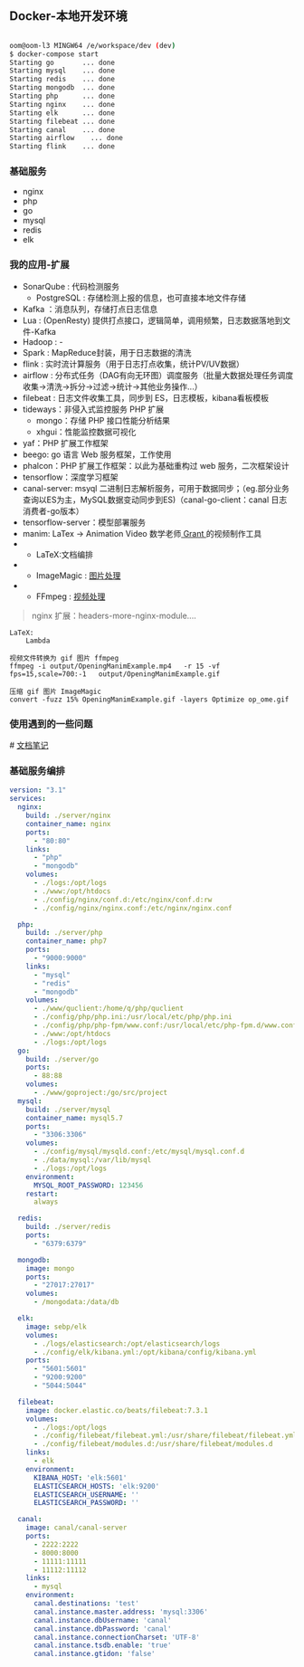 ## Docker-本地开发环境

```bash

oom@oom-l3 MINGW64 /e/workspace/dev (dev)
$ docker-compose start
Starting go       ... done
Starting mysql    ... done
Starting redis    ... done
Starting mongodb  ... done
Starting php      ... done
Starting nginx    ... done
Starting elk      ... done
Starting filebeat ... done
Starting canal    ... done
Starting airflow    ... done
Starting flink    ... done
```

### 基础服务
- nginx
- php
- go
- mysql
- redis
- elk


### 我的应用-扩展
  - SonarQube : 代码检测服务
    - PostgreSQL : 存储检测上报的信息，也可直接本地文件存储
  - Kafka ：消息队列，存储打点日志信息
  - Lua : (OpenResty) 提供打点接口，逻辑简单，调用频繁，日志数据落地到文件-Kafka
  - Hadoop : -
  - Spark : MapReduce封装，用于日志数据的清洗
  - flink : 实时流计算服务（用于日志打点收集，统计PV/UV数据）
  - airflow : 分布式任务（DAG有向无环图）调度服务（批量大数据处理任务调度 收集->清洗->拆分->过滤->统计->其他业务操作...） 
  - filebeat : 日志文件收集工具，同步到 ES，日志模板，kibana看板模板
  - tideways：非侵入式监控服务 PHP 扩展
    - mongo：存储 PHP 接口性能分析结果
    - xhgui：性能监控数据可视化
  - yaf：PHP 扩展工作框架
  - beego: go 语言 Web 服务框架，工作使用
  - phalcon：PHP 扩展工作框架：以此为基础重构过 web 服务，二次框架设计
  - tensorflow：深度学习框架
  - canal-server: msyql 二进制日志解析服务，可用于数据同步；（eg.部分业务查询以ES为主，MySQL数据变动同步到ES)（canal-go-client：canal 日志消费者-go版本）
  - tensorflow-server：模型部署服务
  - manim: LaTex -> Animation Video 数学老师[ Grant ](https://www.3blue1brown.com)的视频制作工具
  - - LaTeX:文档编排
  - - ImageMagic : [图片处理](https://imagemagick.org/script/download.php)
  - - FFmpeg : [视频处理](http://www.ffmpeg.org/download.html)
> nginx 扩展：headers-more-nginx-module....

```
LaTeX:
    Lambda

视频文件转换为 gif 图片 ffmpeg
ffmpeg -i output/OpeningManimExample.mp4   -r 15 -vf fps=15,scale=700:-1   output/OpeningManimExample.gif 

压缩 gif 图片 ImageMagic
convert -fuzz 15% OpeningManimExample.gif -layers Optimize op_ome.gif
```

### 使用遇到的一些问题
\# [文档笔记](xxx.md)


### 基础服务编排

```yml
version: "3.1"
services:
  nginx:
    build: ./server/nginx
    container_name: nginx
    ports:
      - "80:80"
    links:
      - "php"
      - "mongodb"
    volumes:
      - ./logs:/opt/logs
      - ./www:/opt/htdocs
      - ./config/nginx/conf.d:/etc/nginx/conf.d:rw
      - ./config/nginx/nginx.conf:/etc/nginx/nginx.conf

  php:
    build: ./server/php
    container_name: php7
    ports:
      - "9000:9000"
    links:
      - "mysql"
      - "redis"
      - "mongodb"
    volumes:
      - ./www/quclient:/home/q/php/quclient
      - ./config/php/php.ini:/usr/local/etc/php/php.ini
      - ./config/php/php-fpm/www.conf:/usr/local/etc/php-fpm.d/www.conf
      - ./www:/opt/htdocs
      - ./logs:/opt/logs
  go:
    build: ./server/go
    ports:
      - 88:88
    volumes:
      - ./www/goproject:/go/src/project
  mysql:
    build: ./server/mysql
    container_name: mysql5.7
    ports:
      - "3306:3306"
    volumes:
      - ./config/mysql/mysqld.conf:/etc/mysql/mysql.conf.d
      - ./data/mysql:/var/lib/mysql
      - ./logs:/opt/logs
    environment:
      MYSQL_ROOT_PASSWORD: 123456
    restart:
      always

  redis:
    build: ./server/redis
    ports:
      - "6379:6379"

  mongodb:
    image: mongo
    ports:
      - "27017:27017"
    volumes:
      - /mongodata:/data/db

  elk:
    image: sebp/elk
    volumes:
      - ./logs/elasticsearch:/opt/elasticsearch/logs
      - ./config/elk/kibana.yml:/opt/kibana/config/kibana.yml
    ports:
      - "5601:5601"
      - "9200:9200"
      - "5044:5044"

  filebeat:
    image: docker.elastic.co/beats/filebeat:7.3.1
    volumes:
      - ./logs:/opt/logs
      - ./config/filebeat/filebeat.yml:/usr/share/filebeat/filebeat.yml
      - ./config/filebeat/modules.d:/usr/share/filebeat/modules.d
    links:
      - elk
    environment:
      KIBANA_HOST: 'elk:5601'
      ELASTICSEARCH_HOSTS: 'elk:9200'
      ELASTICSEARCH_USERNAME: ''
      ELASTICSEARCH_PASSWORD: ''

  canal:
    image: canal/canal-server
    ports:
      - 2222:2222
      - 8000:8000
      - 11111:11111
      - 11112:11112
    links:
      - mysql
    environment:
      canal.destinations: 'test'
      canal.instance.master.address: 'mysql:3306'
      canal.instance.dbUsername: 'canal'
      canal.instance.dbPassword: 'canal'
      canal.instance.connectionCharset: 'UTF-8'
      canal.instance.tsdb.enable: 'true'
      canal.instance.gtidon: 'false'

```
